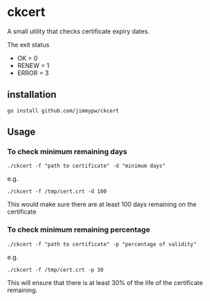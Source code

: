 # ckcert

A small utility that checks certificate expiry dates.

The exit status
* OK      = 0
* RENEW   = 1
* ERROR   = 3

## installation

`go install github.com/jimmypw/ckcert`

## Usage

### To check minimum remaining days

`./ckcert -f "path to certificate" -d "minimum days"`

e.g.

`./ckcert -f /tmp/cert.crt -d 100`

This would make sure there are at least 100 days remaining on the certificate

### To check minimum remaining percentage

`./ckcert -f "path to certificate" -p "percentage of validity"`

e.g. 

`./ckcert -f /tmp/cert.crt -p 30`

This will ensure that there is at least 30% of the life of the certificate remaining.
